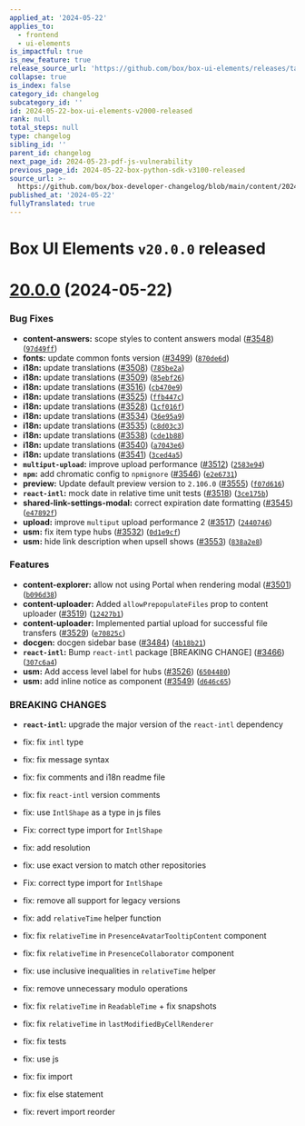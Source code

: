 ```yaml
---
applied_at: '2024-05-22'
applies_to:
  - frontend
  - ui-elements
is_impactful: true
is_new_feature: true
release_source_url: 'https://github.com/box/box-ui-elements/releases/tag/v20.0.0'
collapse: true
is_index: false
category_id: changelog
subcategory_id: ''
id: 2024-05-22-box-ui-elements-v2000-released
rank: null
total_steps: null
type: changelog
sibling_id: ''
parent_id: changelog
next_page_id: 2024-05-23-pdf-js-vulnerability
previous_page_id: 2024-05-22-box-python-sdk-v3100-released
source_url: >-
  https://github.com/box/box-developer-changelog/blob/main/content/2024/05-22-box-ui-elements-v2000-released.md
published_at: '2024-05-22'
fullyTranslated: true
---
```

# Box UI Elements `v20.0.0` released

# [20.0.0][1] (2024-05-22)

### Bug Fixes

* **content-answers:** scope styles to content answers modal ([#3548][2]) ([`97d49ff`][3])
* **fonts:** update common fonts version ([#3499][4]) ([`870de6d`][5])
* **i18n:** update translations ([#3508][6]) ([`785be2a`][7])
* **i18n:** update translations ([#3509][8]) ([`85ebf26`][9])
* **i18n:** update translations ([#3516][10]) ([`cb470e9`][11])
* **i18n:** update translations ([#3525][12]) ([`ffb447c`][13])
* **i18n:** update translations ([#3528][14]) ([`1cf016f`][15])
* **i18n:** update translations ([#3534][16]) ([`36e95a9`][17])
* **i18n:** update translations ([#3535][18]) ([`c8d03c3`][19])
* **i18n:** update translations ([#3538][20]) ([`cde1b88`][21])
* **i18n:** update translations ([#3540][22]) ([`a7043e6`][23])
* **i18n:** update translations ([#3541][24]) ([`3ced4a5`][25])
* **`multiput-upload`:** improve upload performance ([#3512][26]) ([`2583e94`][27])
* **`npm`:** add chromatic config to `npmignore` ([#3546][28]) ([`e2e6731`][29])
* **preview:** Update default preview version to `2.106.0` ([#3555][30]) ([`f07d616`][31])
* **`react-intl`:** mock date in relative time unit tests ([#3518][32]) ([`3ce175b`][33])
* **shared-link-settings-modal:** correct expiration date formatting ([#3545][34]) ([`e47892f`][35])
* **upload:** improve `multiput` upload performance 2 ([#3517][36]) ([`2440746`][37])
* **usm:** fix item type hubs ([#3532][38]) ([`0d1e9cf`][39])
* **usm:** hide link description when upsell shows ([#3553][40]) ([`838a2e8`][41])

### Features

* **content-explorer:** allow not using Portal when rendering modal ([#3501][42]) ([`b096d38`][43])
* **content-uploader:** Added `allowPrepopulateFiles` prop to content uploader ([#3519][44]) ([`12427b1`][45])
* **content-uploader:** Implemented partial upload for successful file transfers ([#3529][46]) ([`e70825c`][47])
* **docgen:** docgen sidebar base ([#3484][48]) ([`4b18b21`][49])
* **`react-intl`:** Bump `react-intl` package \[BREAKING CHANGE] ([#3466][50]) ([`307c6a4`][51])
* **usm:** Add access level label for hubs ([#3526][52]) ([`6504480`][53])
* **usm:** add inline notice as component ([#3549][54]) ([`d646c65`][55])

### BREAKING CHANGES

* **`react-intl`:** upgrade the major version of the `react-intl` dependency

* fix: fix `intl` type

* fix: fix message syntax

* fix: fix comments and i18n readme file

* fix: fix `react-intl` version comments

* fix: use `IntlShape` as a type in js files

* Fix: correct type import for `IntlShape`

* fix: add resolution

* fix: use exact version to match other repositories

* Fix: correct type import for `IntlShape`

* fix: remove all support for legacy versions

* fix: add `relativeTime` helper function

* fix: fix `relativeTime` in `PresenceAvatarTooltipContent` component

* fix: fix `relativeTime` in `PresenceCollaborator` component

* fix: use inclusive inequalities in `relativeTime` helper

* fix: remove unnecessary modulo operations

* fix: fix `relativeTime` in `ReadableTime` + fix snapshots

* fix: fix `relativeTime` in `lastModifiedByCellRenderer`

* fix: fix tests

* fix: use js

* fix: fix import

* fix: fix else statement

* fix: revert import reorder

[1]: https://github.com/box/box-ui-elements/compare/v19.0.0...v20.0.0

[2]: https://github.com/box/box-ui-elements/issues/3548

[3]: https://github.com/box/box-ui-elements/commit/97d49ff

[4]: https://github.com/box/box-ui-elements/issues/3499

[5]: https://github.com/box/box-ui-elements/commit/870de6d

[6]: https://github.com/box/box-ui-elements/issues/3508

[7]: https://github.com/box/box-ui-elements/commit/785be2a

[8]: https://github.com/box/box-ui-elements/issues/3509

[9]: https://github.com/box/box-ui-elements/commit/85ebf26

[10]: https://github.com/box/box-ui-elements/issues/3516

[11]: https://github.com/box/box-ui-elements/commit/cb470e9

[12]: https://github.com/box/box-ui-elements/issues/3525

[13]: https://github.com/box/box-ui-elements/commit/ffb447c

[14]: https://github.com/box/box-ui-elements/issues/3528

[15]: https://github.com/box/box-ui-elements/commit/1cf016f

[16]: https://github.com/box/box-ui-elements/issues/3534

[17]: https://github.com/box/box-ui-elements/commit/36e95a9

[18]: https://github.com/box/box-ui-elements/issues/3535

[19]: https://github.com/box/box-ui-elements/commit/c8d03c3

[20]: https://github.com/box/box-ui-elements/issues/3538

[21]: https://github.com/box/box-ui-elements/commit/cde1b88

[22]: https://github.com/box/box-ui-elements/issues/3540

[23]: https://github.com/box/box-ui-elements/commit/a7043e6

[24]: https://github.com/box/box-ui-elements/issues/3541

[25]: https://github.com/box/box-ui-elements/commit/3ced4a5

[26]: https://github.com/box/box-ui-elements/issues/3512

[27]: https://github.com/box/box-ui-elements/commit/2583e94

[28]: https://github.com/box/box-ui-elements/issues/3546

[29]: https://github.com/box/box-ui-elements/commit/e2e6731

[30]: https://github.com/box/box-ui-elements/issues/3555

[31]: https://github.com/box/box-ui-elements/commit/f07d616

[32]: https://github.com/box/box-ui-elements/issues/3518

[33]: https://github.com/box/box-ui-elements/commit/3ce175b

[34]: https://github.com/box/box-ui-elements/issues/3545

[35]: https://github.com/box/box-ui-elements/commit/e47892f

[36]: https://github.com/box/box-ui-elements/issues/3517

[37]: https://github.com/box/box-ui-elements/commit/2440746

[38]: https://github.com/box/box-ui-elements/issues/3532

[39]: https://github.com/box/box-ui-elements/commit/0d1e9cf

[40]: https://github.com/box/box-ui-elements/issues/3553

[41]: https://github.com/box/box-ui-elements/commit/838a2e8

[42]: https://github.com/box/box-ui-elements/issues/3501

[43]: https://github.com/box/box-ui-elements/commit/b096d38

[44]: https://github.com/box/box-ui-elements/issues/3519

[45]: https://github.com/box/box-ui-elements/commit/12427b1

[46]: https://github.com/box/box-ui-elements/issues/3529

[47]: https://github.com/box/box-ui-elements/commit/e70825c

[48]: https://github.com/box/box-ui-elements/issues/3484

[49]: https://github.com/box/box-ui-elements/commit/4b18b21

[50]: https://github.com/box/box-ui-elements/issues/3466

[51]: https://github.com/box/box-ui-elements/commit/307c6a4

[52]: https://github.com/box/box-ui-elements/issues/3526

[53]: https://github.com/box/box-ui-elements/commit/6504480

[54]: https://github.com/box/box-ui-elements/issues/3549

[55]: https://github.com/box/box-ui-elements/commit/d646c65
